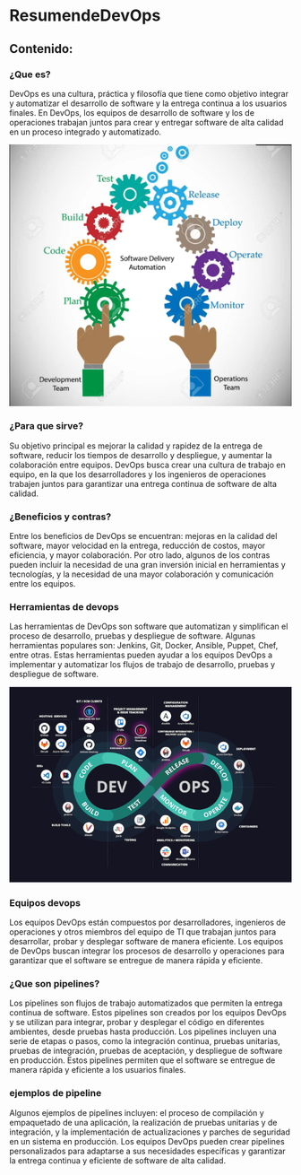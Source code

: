 # ResumendeDevOps

## Contenido:

### ¿Que es?

DevOps es una cultura, práctica y filosofía que tiene como objetivo integrar y automatizar el desarrollo de software y
la entrega continua a los usuarios finales. En DevOps, los equipos de desarrollo de software y los de operaciones
trabajan juntos para crear y entregar software de alta calidad en un proceso integrado y automatizado.

![img_2.png](img_2.png)

### ¿Para que sirve?

Su objetivo principal es mejorar la calidad y rapidez de la entrega de software, reducir los tiempos de desarrollo y
despliegue, y aumentar la colaboración entre equipos. DevOps busca crear una cultura de trabajo en equipo, en la que los
desarrolladores y los ingenieros de operaciones trabajen juntos para garantizar una entrega continua de software de alta
calidad.

### ¿Beneficios y contras?

Entre los beneficios de DevOps se encuentran: mejoras en la calidad del software, mayor velocidad en la entrega,
reducción de costos, mayor eficiencia, y mayor colaboración. Por otro lado, algunos de los contras pueden incluir la
necesidad de una gran inversión inicial en herramientas y tecnologías, y la necesidad de una mayor colaboración y
comunicación entre los equipos.

### Herramientas de devops

Las herramientas de DevOps son software que automatizan y simplifican el proceso de desarrollo, pruebas y despliegue de
software. Algunas herramientas populares son: Jenkins, Git, Docker, Ansible, Puppet, Chef, entre otras. Estas
herramientas pueden ayudar a los equipos DevOps a implementar y automatizar los flujos de trabajo de desarrollo, pruebas
y despliegue de software.

![img.png](img.png)

### Equipos devops

Los equipos DevOps están compuestos por desarrolladores, ingenieros de operaciones y otros miembros del equipo de TI que
trabajan juntos para desarrollar, probar y desplegar software de manera eficiente. Los equipos de DevOps buscan integrar
los procesos de desarrollo y operaciones para garantizar que el software se entregue de manera rápida y eficiente.

### ¿Que son pipelines?

Los pipelines son flujos de trabajo automatizados que permiten la entrega continua de software. Estos pipelines son
creados por los equipos DevOps y se utilizan para integrar, probar y desplegar el código en diferentes ambientes, desde
pruebas hasta producción. Los pipelines incluyen una serie de etapas o pasos, como la integración continua, pruebas
unitarias, pruebas de integración, pruebas de aceptación, y despliegue de software en producción. Estos pipelines
permiten que el software se entregue de manera rápida y eficiente a los usuarios finales.

### ejemplos de pipeline

Algunos ejemplos de pipelines incluyen: el proceso de compilación y empaquetado de una aplicación, la realización de
pruebas unitarias y de integración, y la implementación de actualizaciones y parches de seguridad en un sistema en
producción. Los equipos DevOps pueden crear pipelines personalizados para adaptarse a sus necesidades específicas y
garantizar la entrega continua y eficiente de software de alta calidad.
